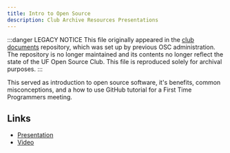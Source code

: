 ```yaml
---
title: Intro to Open Source
description: Club Archive Resources Presentations
---
```


:::danger LEGACY NOTICE
This file originally appeared in the [club documents](https://github.com/ufosc/club-documents) repository, which was set up by previous OSC administration. The repository is no longer maintained and its contents no longer reflect the state of the UF Open Source Club. This file is reproduced solely for archival purposes.
:::

This served as introduction to open source software, it's benefits, common misconceptions, and a how to use GitHub tutorial for a First Time Programmers meeting.

## Links

- [Presentation](https://docs.google.com/presentation/d/1ekI1V1D5rqBPbaOpVk9A8HohcBj81SvZ3twb78rgnE8/edit?usp=sharing)
- [Video](https://www.facebook.com/events/760276147469538/)
